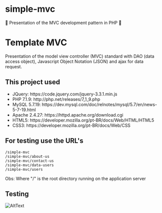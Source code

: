 # simple-mvc
🐘 Presentation of the MVC development pattern in PHP 🐘

<h1>Template MVC</h1>

<p>
Presentation of the model view controller (MVC) standard with DAO (data access object), Javascript Object Notation (JSON) and ajax for data request.
</p>

<h2>This project used</h2>

<ul>
<li>JQuery: https://code.jquery.com/jquery-3.3.1.min.js</li>
<li>PHP 7.1.9: http://php.net/releases/7_1_9.php</li>
<li>MySQL 5.7.19: https://dev.mysql.com/doc/relnotes/mysql/5.7/en/news-5-7-19.html</li>
<li>Apache 2.4.27: https://httpd.apache.org/download.cgi</li>
<li>HTML5: https://developer.mozilla.org/pt-BR/docs/Web/HTML/HTML5</li>
<li>CSS3: https://developer.mozilla.org/pt-BR/docs/Web/CSS</li>
</ul>

<h2>For testing use the URL's</h2>

<pre>
<code>/simple-mvc</code>
<code>/simple-mvc/about-us</code>
<code>/simple-mvc/contact-us</code>
<code>/simple-mvc/data-users</code>
<code>/simple-mvc/users</code>
</pre>

<p>Obs: Where "/" is the root directory running on the application server</p>

<h2>Testing</h2>

![AltText](https://github.com/thalysonrodrigues/simple-mvc/raw/master/pages/running.png)

